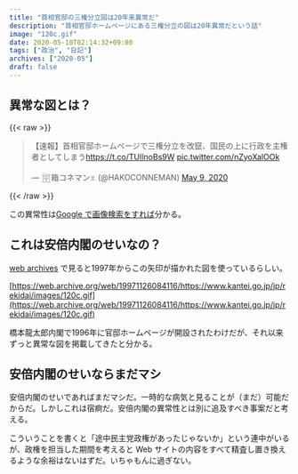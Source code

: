 ```yaml
---
title: "首相官邸の三権分立図は20年来異常だ"
description: "首相官邸ホームページにある三権分立の図は20年異常だという話"
image: "120c.gif"
date: 2020-05-10T02:14:32+09:00
tags: ["政治", "日記"]
archives: ["2020-05"]
draft: false
---
```


## 異常な図とは？

{{< raw >}}
<blockquote class="twitter-tweet"><p lang="ja" dir="ltr">【速報】首相官邸ホームページで三権分立を改竄、国民の上に行政を主権者としてしまう<a href="https://t.co/TUIlnoBs9W">https://t.co/TUIlnoBs9W</a> <a href="https://t.co/nZyoXalOOk">pic.twitter.com/nZyoXalOOk</a></p>&mdash; 𓉤箱コネマン𓁷 (@HAKOCONNEMAN) <a href="https://twitter.com/HAKOCONNEMAN/status/1259114641059266560?ref_src=twsrc%5Etfw">May 9, 2020</a></blockquote> <script async src="https://platform.twitter.com/widgets.js" charset="utf-8"></script>
{{< /raw >}}

この異常性は[Google で画像検索をすれば](https://www.google.co.jp/search?q=%E4%B8%89%E6%A8%A9%E5%88%86%E7%AB%8B&source=lnms&tbm=isch)分かる。

## これは安倍内閣のせいなの？

[web archives](https://web.archives.org) で見ると1997年からこの矢印が描かれた図を使っているらしい。

[https://web.archive.org/web/19971126084116/https://www.kantei.go.jp/jp/rekidai/images/120c.gif](https://web.archive.org/web/19971126084116/https://www.kantei.go.jp/jp/rekidai/images/120c.gif)

橋本龍太郎内閣で1996年に官邸ホームページが開設されたわけだが、それ以来ずっと異常な図を掲載してきたと分かる。  

## 安倍内閣のせいならまだマシ

安倍内閣のせいであればまだマシだ。一時的な病気と見ることが（まだ）可能だからだ。しかしこれは宿痾だ。安倍内閣の異常性とは別に追及すべき事案だと考える。

こういうことを書くと「途中民主党政権があったじゃないか」という連中がいるが、政権を担当した期間を考えると Web サイトの内容をすべて精査し置き換えるような余裕はないはずだ。いちゃもんに過ぎない。
